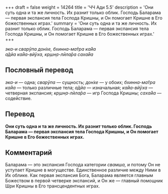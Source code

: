+++
draft = false
weight = 14264
title = 'ЧЧ Ади 5.5'
description = 'Они суть одна и та же личность. Их разнит только облик. Господь Баларама — первая экспансия тела Господа Кришны, и Он помогает Кришне в Его божественных играх.'
summary = 'Они суть одна и та же личность. Их разнит только облик. Господь Баларама — первая экспансия тела Господа Кришны, и Он помогает Кришне в Его божественных играх.'
+++

_эка-и сварӯпа дон̇хе, бхинна-ма̄тра ка̄йа  
а̄дйа ка̄йа-вйӯха, кр̣шн̣а-лӣла̄ра саха̄йа_

## Пословный перевод

_эка_\-_и_ — одна; _сварӯпа_ — сущность; _дон̇хе_ — у обоих; _бхинна_\-_ма̄тра_ _ка̄йа_ — только различные тела; _а̄дйа_ — изначальная; _ка̄йа_\-_вйӯха_ — четверная экспансия; _кр̣шн̣а_\-_лӣла̄ра_ — игр Господа Кришны; _саха̄йа_ — содействие.

## Перевод

**Они суть одна и та же личность. Их разнит только облик. Господь Баларама — первая экспансия тела Господа Кришны, и Он помогает Кришне в Его божественных играх.**

## Комментарий

Баларама — это экспансия Господа категории _свамша,_ и потому Он не уступает Кришне в могуществе. Единственное различие между Ними в Их облике. Как первая экспансия Бога, Баларама является главным Божеством в первой четверке экспансий, и Он же — главный помощник Шри Кришны в Его трансцендентных играх.
